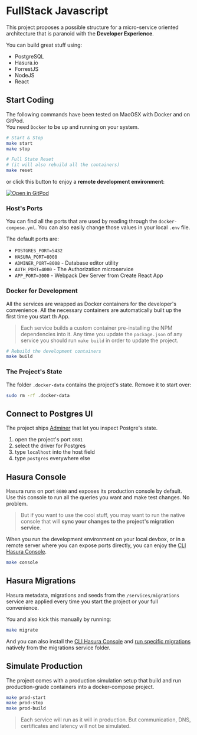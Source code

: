 # FullStack Javascript

This project proposes a possible structure for a micro-service oriented architecture that is paranoid with the **Developer Experience**.

You can build great stuff using:

- PostgreSQL
- Hasura.io
- ForrestJS
- NodeJS
- React

## Start Coding

The following commands have been tested on MacOSX with Docker and on GitPod.  
You need `Docker` to be up and running on your system.

```bash
# Start & Stop
make start
make stop

# Full State Reset
# (it will also rebuild all the containers)
make reset
```

or click this button to enjoy a **remote development environment**:

[![Open in GitPod](https://gitpod.io/button/open-in-gitpod.svg)](https://gitpod.io#https://github.com/revisohq/demo-app)

### Host's Ports

You can find all the ports that are used by reading through the `docker-compose.yml`. You can also easily change those values in your local `.env` file.

The default ports are:

- `POSTGRES_PORT=5432`
- `HASURA_PORT=8008`
- `ADMINER_PORT=8008` - Database editor utility
- `AUTH_PORT=4000` - The Authorization microservice
- `APP_PORT=3000` - Webpack Dev Server from Create React App

### Docker for Development

All the services are wrapped as Docker containers for the developer's convenience. All the necessary containers are automatically built up the first time you start th App.

> Each service builds a custom container pre-installing the NPM dependencies into it. Any time you update the `package.json` of any service you should run `make build` in order to update the project.

```bash
# Rebuild the development containers
make build
```

### The Project's State

The folder `.docker-data` contains the project's state. Remove it to start over:

```bash
sudo rm -rf .docker-data
```

## Connect to Postgres UI

The project ships [Adminer](https://www.adminer.org/) that let you inspect Postgre's state.

1. open the project's port `8081`
2. select the driver for Postgres
3. type `localhost` into the host field
4. type `postgres` everywhere else

## Hasura Console

Hasura runs on port `8080` and exposes its production console by default. Use this console to run all the queries you want and make test changes. No problem.

> But if you want to use the cool stuff, you may want to run the native console that will **sync your changes to the project's migration service**.

When you run the development environment on your local devbox, or in a remote server where you can expose ports directly, you can enjoy the [CLI Hasura Console](https://hasura.io/docs/latest/graphql/core/hasura-cli/install-hasura-cli.html).

```bash
make console
```

## Hasura Migrations

Hasura metadata, migrations and seeds from the `/services/migrations` service are applied every time you start the project or your full convenience.

You and also kick this manually by running:

```bash
make migrate
```

And you can also install the [CLI Hasura Console](https://hasura.io/docs/latest/graphql/core/hasura-cli/install-hasura-cli.html) and [run specific migrations](https://hasura.io/docs/latest/graphql/core/migrations/index.html) natively from the migrations service folder.

## Simulate Production

The project comes with a production simulation setup that build and run production-grade containers into a docker-compose project.

```bash
make prod-start
make prod-stop
make prod-build
```

> Each service will run as it will in production. But communication, DNS, certificates and latency will not be simulated.
